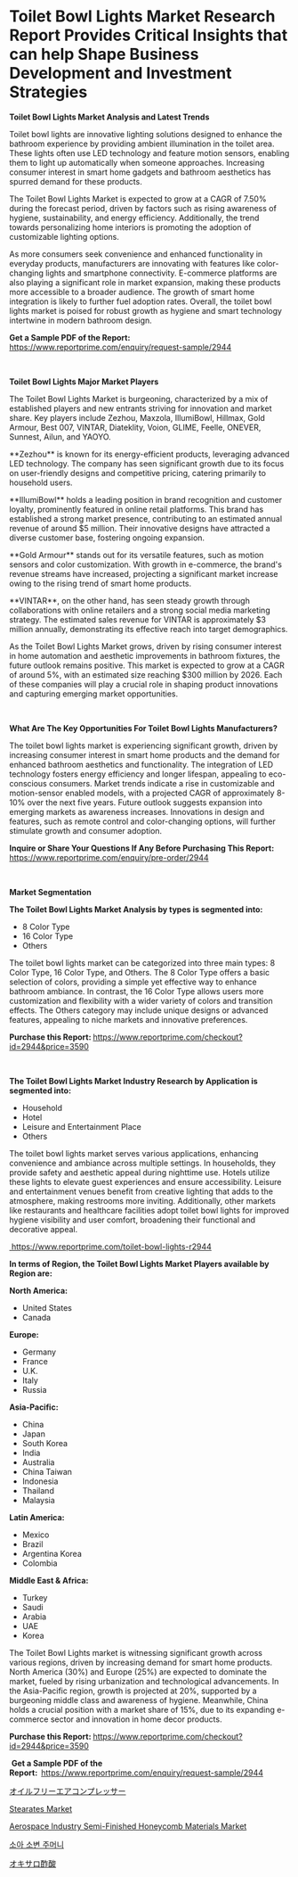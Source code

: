 <p><h1>Toilet Bowl Lights Market Research Report Provides Critical Insights that can help Shape Business Development and Investment Strategies</h1></p><p><strong>Toilet Bowl Lights Market Analysis and Latest Trends</strong></p>
<p><p>Toilet bowl lights are innovative lighting solutions designed to enhance the bathroom experience by providing ambient illumination in the toilet area. These lights often use LED technology and feature motion sensors, enabling them to light up automatically when someone approaches. Increasing consumer interest in smart home gadgets and bathroom aesthetics has spurred demand for these products.</p><p>The Toilet Bowl Lights Market is expected to grow at a CAGR of 7.50% during the forecast period, driven by factors such as rising awareness of hygiene, sustainability, and energy efficiency. Additionally, the trend towards personalizing home interiors is promoting the adoption of customizable lighting options. </p><p>As more consumers seek convenience and enhanced functionality in everyday products, manufacturers are innovating with features like color-changing lights and smartphone connectivity. E-commerce platforms are also playing a significant role in market expansion, making these products more accessible to a broader audience. The growth of smart home integration is likely to further fuel adoption rates. Overall, the toilet bowl lights market is poised for robust growth as hygiene and smart technology intertwine in modern bathroom design.</p></p>
<p><strong>Get a Sample PDF of the Report:&nbsp;</strong> <a href="https://www.reportprime.com/enquiry/request-sample/2944">https://www.reportprime.com/enquiry/request-sample/2944</a></p>
<p>&nbsp;</p>
<p><strong>Toilet Bowl Lights Major Market Players</strong></p>
<p><p>The Toilet Bowl Lights Market is burgeoning, characterized by a mix of established players and new entrants striving for innovation and market share. Key players include Zezhou, Maxzola, IllumiBowl, Hillmax, Gold Armour, Best 007, VINTAR, Diateklity, Voion, GLIME, Feelle, ONEVER, Sunnest, Ailun, and YAOYO.</p><p>**Zezhou** is known for its energy-efficient products, leveraging advanced LED technology. The company has seen significant growth due to its focus on user-friendly designs and competitive pricing, catering primarily to household users.</p><p>**IllumiBowl** holds a leading position in brand recognition and customer loyalty, prominently featured in online retail platforms. This brand has established a strong market presence, contributing to an estimated annual revenue of around $5 million. Their innovative designs have attracted a diverse customer base, fostering ongoing expansion.</p><p>**Gold Armour** stands out for its versatile features, such as motion sensors and color customization. With growth in e-commerce, the brand's revenue streams have increased, projecting a significant market increase owing to the rising trend of smart home products.</p><p>**VINTAR**, on the other hand, has seen steady growth through collaborations with online retailers and a strong social media marketing strategy. The estimated sales revenue for VINTAR is approximately $3 million annually, demonstrating its effective reach into target demographics.</p><p>As the Toilet Bowl Lights Market grows, driven by rising consumer interest in home automation and aesthetic improvements in bathroom fixtures, the future outlook remains positive. This market is expected to grow at a CAGR of around 5%, with an estimated size reaching $300 million by 2026. Each of these companies will play a crucial role in shaping product innovations and capturing emerging market opportunities.</p></p>
<p>&nbsp;</p>
<p><strong>What Are The Key Opportunities For Toilet Bowl Lights Manufacturers?</strong></p>
<p><p>The toilet bowl lights market is experiencing significant growth, driven by increasing consumer interest in smart home products and the demand for enhanced bathroom aesthetics and functionality. The integration of LED technology fosters energy efficiency and longer lifespan, appealing to eco-conscious consumers. Market trends indicate a rise in customizable and motion-sensor enabled models, with a projected CAGR of approximately 8-10% over the next five years. Future outlook suggests expansion into emerging markets as awareness increases. Innovations in design and features, such as remote control and color-changing options, will further stimulate growth and consumer adoption.</p></p>
<p><strong>Inquire or Share Your Questions If Any Before Purchasing This Report:</strong> <a href="https://www.reportprime.com/enquiry/pre-order/2944">https://www.reportprime.com/enquiry/pre-order/2944</a></p>
<p>&nbsp;</p>
<p><strong>Market Segmentation</strong></p>
<p><strong>The Toilet Bowl Lights Market Analysis by types is segmented into:</strong></p>
<p><ul><li>8 Color Type</li><li>16 Color Type</li><li>Others</li></ul></p>
<p><p>The toilet bowl lights market can be categorized into three main types: 8 Color Type, 16 Color Type, and Others. The 8 Color Type offers a basic selection of colors, providing a simple yet effective way to enhance bathroom ambiance. In contrast, the 16 Color Type allows users more customization and flexibility with a wider variety of colors and transition effects. The Others category may include unique designs or advanced features, appealing to niche markets and innovative preferences.</p></p>
<p><strong>Purchase this Report:&nbsp;</strong><a href="https://www.reportprime.com/checkout?id=2944&price=3590">https://www.reportprime.com/checkout?id=2944&price=3590</a></p>
<p>&nbsp;</p>
<p><strong>The Toilet Bowl Lights Market Industry Research by Application is segmented into:</strong></p>
<p><ul><li>Household</li><li>Hotel</li><li>Leisure and Entertainment Place</li><li>Others</li></ul></p>
<p><p>The toilet bowl lights market serves various applications, enhancing convenience and ambiance across multiple settings. In households, they provide safety and aesthetic appeal during nighttime use. Hotels utilize these lights to elevate guest experiences and ensure accessibility. Leisure and entertainment venues benefit from creative lighting that adds to the atmosphere, making restrooms more inviting. Additionally, other markets like restaurants and healthcare facilities adopt toilet bowl lights for improved hygiene visibility and user comfort, broadening their functional and decorative appeal.</p></p>
<p><a href="https://www.reportprime.com/toilet-bowl-lights-r2944">&nbsp;https://www.reportprime.com/toilet-bowl-lights-r2944</a></p>
<p><strong>In terms of Region, the Toilet Bowl Lights Market Players available by Region are:</strong></p>
<p>
    <p> <strong> North America: </strong>
        <ul>
            <li>United States</li>
            <li>Canada</li>
        </ul>
        </p> 
    <p> <strong> Europe: </strong>
        <ul>
            <li>Germany</li>
            <li>France</li>
            <li>U.K.</li>
            <li>Italy</li>
            <li>Russia</li>
        </ul>
        </p> 
    <p> <strong> Asia-Pacific: </strong>
        <ul>
            <li>China</li>
            <li>Japan</li>
            <li>South Korea</li>
            <li>India</li>
            <li>Australia</li>
            <li>China Taiwan</li>
            <li>Indonesia</li>
            <li>Thailand</li>
            <li>Malaysia</li>
        </ul>
        </p> 
    <p> <strong> Latin America: </strong>
        <ul>
            <li>Mexico</li>
            <li>Brazil</li>
            <li>Argentina Korea</li>
            <li>Colombia</li>
        </ul>
        </p> 
    <p> <strong> Middle East & Africa: </strong>
        <ul>
            <li>Turkey</li>
            <li>Saudi</li>
            <li>Arabia</li>
            <li>UAE</li>
            <li>Korea</li>
        </ul>
    </p>
    </p>
<p><p>The Toilet Bowl Lights market is witnessing significant growth across various regions, driven by increasing demand for smart home products. North America (30%) and Europe (25%) are expected to dominate the market, fueled by rising urbanization and technological advancements. In the Asia-Pacific region, growth is projected at 20%, supported by a burgeoning middle class and awareness of hygiene. Meanwhile, China holds a crucial position with a market share of 15%, due to its expanding e-commerce sector and innovation in home decor products.</p></p>
<p><strong>Purchase this Report: </strong><a href="https://www.reportprime.com/checkout?id=2944&price=3590">https://www.reportprime.com/checkout?id=2944&price=3590</a></p>
<p>&nbsp;<strong>Get a Sample PDF of the Report:&nbsp;&nbsp;</strong><a href="https://www.reportprime.com/enquiry/request-sample/2944">https://www.reportprime.com/enquiry/request-sample/2944</a></p>
<p><strong></strong></p>
<p><p><a href="https://medium.com/@shuvohaque77/%E3%82%AA%E3%82%A4%E3%83%AB%E3%83%95%E3%83%AA%E3%83%BC%E3%82%A8%E3%82%A2%E3%82%B3%E3%83%B3%E3%83%97%E3%83%AC%E3%83%83%E3%82%B5%E3%83%BC%E5%B8%82%E5%A0%B4-2024%E5%B9%B4%E3%81%8B%E3%82%892031%E5%B9%B4%E3%81%BE%E3%81%A7%E3%81%AE%E3%82%B0%E3%83%AD%E3%83%BC%E3%83%90%E3%83%AB%E5%B8%82%E5%A0%B4%E5%8B%95%E5%90%91%E3%81%A8%E8%B2%A9%E5%A3%B2%E3%83%88%E3%83%AC%E3%83%B3%E3%83%89-75906d62ad66">オイルフリーエアコンプレッサー</a></p><p><a href="https://www.linkedin.com/pulse/stearates-industry-forecast-market-shifts-strategic-imperatives-mvlze?trackingId=cIRIaHwIQg%2B6NDbFB%2BgPbg%3D%3D">Stearates Market</a></p><p><a href="https://issuu.com/reportprime-2/docs/aerospace-industry-semi-finished-ho_89eb6db203a786">Aerospace Industry Semi-Finished Honeycomb Materials Market</a></p><p><a href="https://medium.com/@orethamorq3j0/%EC%A7%80%EC%97%AD-%EC%8B%9C%EC%9E%A5%EC%9D%B4-%EC%86%8C%EC%95%84-%EC%9A%94%EC%8B%A4%EA%B8%88-%EB%B0%B1%EC%9D%98-%EC%8B%9C%EC%9E%A5-%ED%98%81%EC%8B%A0%EC%97%90-%EC%96%B4%EB%96%BB%EA%B2%8C-%EC%A0%81%EC%9D%91%ED%95%98%EA%B3%A0-%EC%9E%88%EB%82%98%EC%9A%94-2024%EB%85%84%EB%B6%80%ED%84%B0-2031%EB%85%84%EA%B9%8C%EC%A7%80%EC%9D%98-%EC%A3%BC%EC%9A%94-%EC%8B%9C%EC%9E%A5-%ED%8A%B8%EB%A0%8C%EB%93%9C-%EB%B0%8F-%EC%98%88%EC%B8%A1-3ebd55b0ea7b">소아 소변 주머니</a></p><p><a href="https://medium.com/@erickbotsfortrd46766/%E3%82%AA%E3%82%AD%E3%82%B5%E3%83%AD%E9%85%A2%E9%85%B8%E5%B8%82%E5%A0%B4%E3%81%AE%E8%A6%8F%E6%A8%A1%E3%81%A8%E3%82%B7%E3%82%A7%E3%82%A2%E5%88%86%E6%9E%90-%E6%88%90%E9%95%B7%E5%82%BE%E5%90%91%E3%81%8A%E3%82%88%E3%81%B32030-2031%E5%B9%B4%E3%81%AE%E4%BA%88%E6%B8%AC-ab9942bff822">オキサロ酢酸</a></p></p>